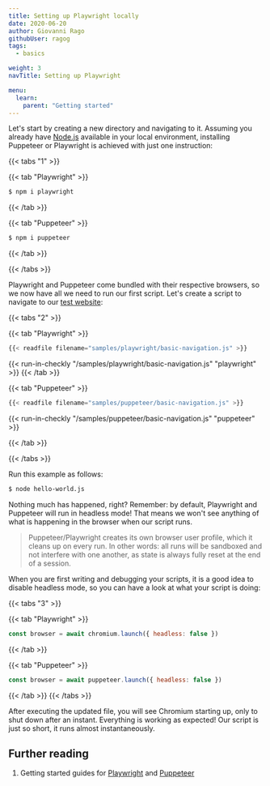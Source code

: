 ```yaml
---
title: Setting up Playwright locally
date: 2020-06-20
author: Giovanni Rago
githubUser: ragog
tags:
  - basics

weight: 3
navTitle: Setting up Playwright

menu:
  learn:
    parent: "Getting started"
---
```


Let's start by creating a new directory and navigating to it. Assuming you already have [Node.js](https://nodejs.org/) available in your local environment, installing Puppeteer or Playwright is achieved with just one instruction:

<!-- more -->

{{< tabs "1" >}}

{{< tab "Playwright" >}}
```sh
$ npm i playwright
```
{{< /tab >}}

{{< tab "Puppeteer" >}}
```sh
$ npm i puppeteer
```
{{< /tab >}}

{{< /tabs >}}

Playwright and Puppeteer come bundled with their respective browsers, so we now have all we need to run our first script. Let's create a script to navigate to our [test website](https://danube-web.shop/):

{{< tabs "2" >}}

{{< tab "Playwright" >}}
```js
{{< readfile filename="samples/playwright/basic-navigation.js" >}}
```
{{< run-in-checkly "/samples/playwright/basic-navigation.js" "playwright"  >}}
{{< /tab >}}

{{< tab "Puppeteer" >}}

```js
{{< readfile filename="samples/puppeteer/basic-navigation.js" >}}
```
{{< run-in-checkly "/samples/puppeteer/basic-navigation.js" "puppeteer"  >}}

{{< /tab >}}

{{< /tabs >}}

Run this example as follows:
```sh
$ node hello-world.js
```


Nothing much has happened, right? Remember: by default, Playwright and Puppeteer will run in headless mode! That means we won't see anything of what is happening in the browser when our script runs.

> Puppeteer/Playwright creates its own browser user profile, which it cleans up on every run. In other words: all runs will be sandboxed and not interfere with one another, as state is always fully reset at the end of a session.

When you are first writing and debugging your scripts, it is a good idea to disable headless mode, so you can have a look at what your script is doing:

{{< tabs "3" >}}

{{< tab "Playwright" >}}
```js
const browser = await chromium.launch({ headless: false })
```
{{< /tab >}}

{{< tab "Puppeteer" >}}
```js
const browser = await puppeteer.launch({ headless: false })
```
{{< /tab >}}
{{< /tabs >}}

After executing the updated file, you will see Chromium starting up, only to shut down after an instant. Everything is working as expected! Our script is just so short, it runs almost instantaneously.

## Further reading
1. Getting started guides for [Playwright](https://playwright.dev/docs/intro#installation) and [Puppeteer](https://pptr.dev)
